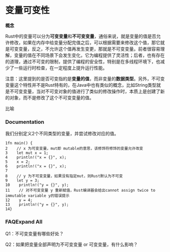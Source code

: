 # 变量可变性

**概念**

Rust中的变量可以分为**可变变量**和**不可变变量**，通俗来说，就是变量的值是否允许修改，如果在内存中给变量分配完值之后，可以根据需要来修改这个值，那它就是可变变量，反之，不允许这个值再发生变更，那就是不可变变量。前者很容易理解，变量的值在不同场景下会发生变化，它为编程提供了灵活性；后者，也有存在的道理，通过不可变的限制，提供了编程的安全性，特别是在多线程环境下，也减少了一些运行时检查，在一定程度上提升运行性能。

注意：这里提到的是否可变指的是**变量的值**，而非变量的**数据类型**。另外，不可变变量这个特性并不是Rust特有的，在Java中也有类似的概念，比如String类型就是不可变变量，当对不可变对象的值进行了类似的修改操作时，本质上是创建了新的对象，而不是修改了这个不可变变量的值。

比喻



### Documentation

我们分别定义2个不同类型的变量，并尝试修改对应的值。



```solidity
1fn main() {
2    // x 为可变变量，mut即 mutable的意思，该修饰符修饰的变量允许改变
3    let mut x = 1;
4    println!("x = {}", x); 
5    x = 2;
6    println!("x = {}", x);
7
8    // y 为不可变变量，如果没有指定mut，则Rust默认为不可变
9    let y = 3;
10    println!("y = {}", y);
11    // 对不可变变量 y 重新赋值，Rust编译器会给出cannot assign twice to immutable variable y的错误提示
12    y = 4; 
13    println!("y = {}", y);
14}
```

### FAQExpand All

Q1：不可变变量有哪些好处？



Q2：如果把变量全部声明为不可变变量 or 可变变量，有什么影响？
